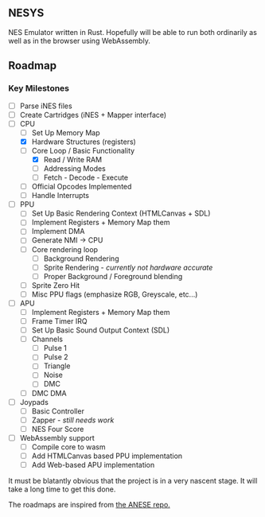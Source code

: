 ## NESYS

NES Emulator written in Rust. Hopefully will be able to run both ordinarily as well as in the browser using WebAssembly.

## Roadmap

### Key Milestones

- [ ] Parse iNES files
- [ ] Create Cartridges (iNES + Mapper interface)
- [ ] CPU
    - [ ] Set Up Memory Map
    - [x] Hardware Structures (registers)
    - [ ] Core Loop / Basic Functionality
        - [x] Read / Write RAM
        - [ ] Addressing Modes
        - [ ] Fetch - Decode - Execute
    - [ ] Official Opcodes Implemented
    - [ ] Handle Interrupts
- [ ] PPU
    - [ ] Set Up Basic Rendering Context (HTMLCanvas + SDL)
    - [ ] Implement Registers + Memory Map them
    - [ ] Implement DMA
    - [ ] Generate NMI -> CPU
    - [ ] Core rendering loop
        - [ ] Background Rendering
        - [ ] Sprite Rendering - _currently not hardware accurate_
        - [ ] Proper Background / Foreground blending
    - [ ] Sprite Zero Hit
    - [ ] Misc PPU flags (emphasize RGB, Greyscale, etc...)
- [ ] APU
    - [ ] Implement Registers + Memory Map them
    - [ ] Frame Timer IRQ
    - [ ] Set Up Basic Sound Output Context (SDL)
    - [ ] Channels
        - [ ] Pulse 1
        - [ ] Pulse 2
        - [ ] Triangle
        - [ ] Noise
        - [ ] DMC
    - [ ] DMC DMA
- [ ] Joypads
    - [ ] Basic Controller
    - [ ] Zapper - _still needs work_
    - [ ] NES Four Score
- [ ] WebAssembly support
    - [ ] Compile core to wasm
    - [ ] Add HTMLCanvas based PPU implementation
    - [ ] Add Web-based APU implementation

It must be blatantly obvious that the project is in a very nascent stage. It will take a long time to get this done.

The roadmaps are inspired from [the ANESE repo.](https://github.com/daniel5151/ANESE)